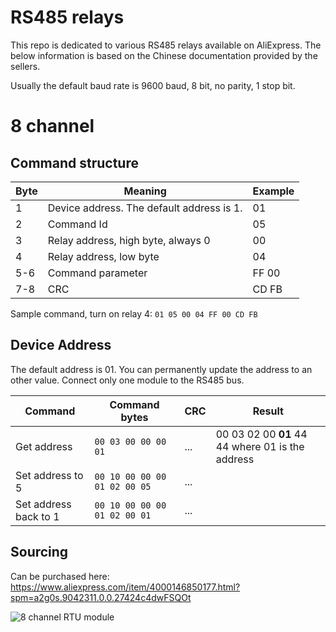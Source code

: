 # RS485 relays

This repo is dedicated to various RS485 relays available on AliExpress. The below information is based on the Chinese documentation provided by the sellers.

Usually the default baud rate is 9600 baud, 8 bit, no parity, 1 stop bit.

# 8 channel


## Command structure ##
|Byte| Meaning | Example |
|----|---------|--------|
|1   |Device address. The default address is 1. | 01 |
|2   |Command Id | 05 |
|3   |Relay address, high byte, always 0 | 00 |
|4   |Relay address, low byte | 04 |
|5-6  |Command parameter | FF 00 |
|7-8  | CRC |  CD FB |

Sample command, turn on relay 4:
```01 05 00 04 FF 00 CD FB```

## Device Address ##
The default address is 01. You can permanently update the address to an other value. Connect only one module to the RS485 bus.

| Command            |   Command bytes                           | CRC | Result |
|--------------------|-----------------------------|---|---|
|Get address | ```00 03 00 00 00 01``` | ... | 00 03 02 00 __01__ 44 44  where 01 is the address|
|Set address to 5    |```00 10 00 00 00 01 02 00 05```| ... |
|Set address back to 1    |```00 10 00 00 00 01 02 00 01```| ... |

## Sourcing ##
Can be purchased here: https://www.aliexpress.com/item/4000146850177.html?spm=a2g0s.9042311.0.0.27424c4dwFSQOt

![8 channel RTU module](https://ae01.alicdn.com/kf/Hf868c739f9aa40c0a7a8d67457929e3f0/Modbus-Rtu-8-Channel-12V-Relay-Module-Switch-Input-Output-RS485-TTL-Communication-interface-relay-8.jpg_Q90.jpg_.webp)
